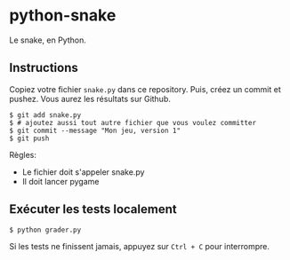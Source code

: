 # python-snake
Le snake, en Python.

## Instructions

Copiez votre fichier `snake.py` dans ce repository. Puis, créez un commit et pushez. Vous aurez les résultats sur Github.

```shell
$ git add snake.py
$ # ajoutez aussi tout autre fichier que vous voulez committer
$ git commit --message "Mon jeu, version 1"
$ git push
```

Règles:
- Le fichier doit s'appeler snake.py
- Il doit lancer pygame

## Exécuter les tests localement

```shell
$ python grader.py
```

Si les tests ne finissent jamais, appuyez sur `Ctrl + C` pour interrompre.

